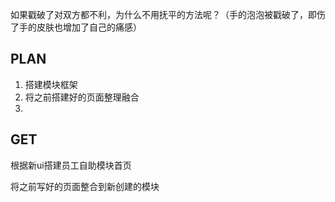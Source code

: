 如果戳破了对双方都不利，为什么不用抚平的方法呢？（手的泡泡被戳破了，即伤了手的皮肤也增加了自己的痛感）

## PLAN

1. 搭建模块框架
2. 将之前搭建好的页面整理融合
3. 

## GET





根据新ui搭建员工自助模块首页

将之前写好的页面整合到新创建的模块